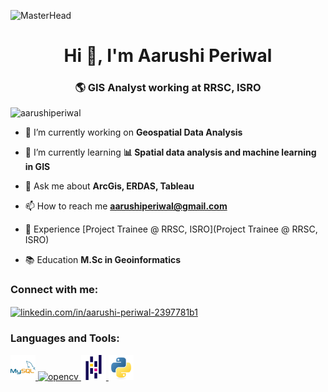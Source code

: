 ![MasterHead](https://media4.giphy.com/media/v1.Y2lkPTc5MGI3NjExMjFlNTljMTZpY3d0MWdvMzNhM210ZWtxbGs1N2t0cGo1cTkybjkyeiZlcD12MV9pbnRlcm5hbF9naWZfYnlfaWQmY3Q9Zw/6NiX9zeko5Le8/giphy.webp)
<h1 align="center">Hi 👋, I'm Aarushi Periwal</h1>
<h3 align="center">🌎 GIS Analyst working at RRSC, ISRO</h3>

<p align="left"> <img src="https://komarev.com/ghpvc/?username=aarushiperiwal&label=Profile%20views&color=0e75b6&style=flat" alt="aarushiperiwal" /> </p>

- 🔭 I’m currently working on **Geospatial Data Analysis**

- 🌱 I’m currently learning **📊 Spatial data analysis and machine learning in GIS**

- 💬 Ask me about **ArcGis, ERDAS, Tableau**

- 📫 How to reach me **aarushiperiwal@gmail.com**

- 📄 Experience [Project Trainee @ RRSC, ISRO](Project Trainee @ RRSC, ISRO)

- 📚 Education **M.Sc in Geoinformatics**

<h3 align="left">Connect with me:</h3>
<p align="left">
<a href="https://linkedin.com/in/linkedin.com/in/aarushi-periwal-2397781b1" target="blank"><img align="center" src="https://raw.githubusercontent.com/rahuldkjain/github-profile-readme-generator/master/src/images/icons/Social/linked-in-alt.svg" alt="linkedin.com/in/aarushi-periwal-2397781b1" height="30" width="40" /></a>
</p>

<h3 align="left">Languages and Tools:</h3>
<p align="left"> <a href="https://www.mysql.com/" target="_blank" rel="noreferrer"> <img src="https://raw.githubusercontent.com/devicons/devicon/master/icons/mysql/mysql-original-wordmark.svg" alt="mysql" width="40" height="40"/> </a> <a href="https://opencv.org/" target="_blank" rel="noreferrer"> <img src="https://www.vectorlogo.zone/logos/opencv/opencv-icon.svg" alt="opencv" width="40" height="40"/> </a> <a href="https://pandas.pydata.org/" target="_blank" rel="noreferrer"> <img src="https://raw.githubusercontent.com/devicons/devicon/2ae2a900d2f041da66e950e4d48052658d850630/icons/pandas/pandas-original.svg" alt="pandas" width="40" height="40"/> </a> <a href="https://www.python.org" target="_blank" rel="noreferrer"> <img src="https://raw.githubusercontent.com/devicons/devicon/master/icons/python/python-original.svg" alt="python" width="40" height="40"/> </a> </p>
